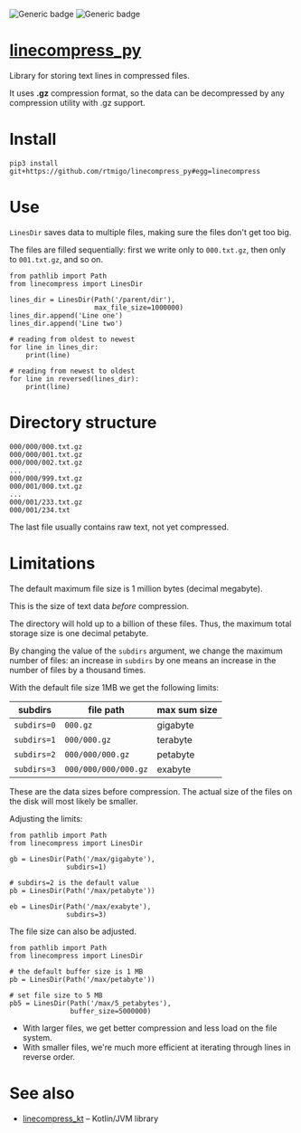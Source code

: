 ![Generic badge](https://img.shields.io/badge/CI_Python-3.7_.._3.10-blue.svg)
![Generic badge](https://img.shields.io/badge/CI_OS-Linux_|_Windows-blue.svg)

# [linecompress_py](https://github.com/rtmigo/linecompress_py#readme)

Library for storing text lines in compressed files.

It uses **.gz** compression format, so the data can be decompressed by any
compression utility with .gz support.

# Install

```
pip3 install git+https://github.com/rtmigo/linecompress_py#egg=linecompress
```

# Use

`LinesDir` saves data to multiple files, making sure the files don't get too
big.

The files are filled sequentially: first we write only to `000.txt.gz`, then 
only to `001.txt.gz`, and so on.


```python3
from pathlib import Path
from linecompress import LinesDir

lines_dir = LinesDir(Path('/parent/dir'),
                     max_file_size=1000000)
lines_dir.append('Line one')
lines_dir.append('Line two')

# reading from oldest to newest
for line in lines_dir:
    print(line)

# reading from newest to oldest
for line in reversed(lines_dir):
    print(line)
```

# Directory structure

```
000/000/000.txt.gz 
000/000/001.txt.gz 
000/000/002.txt.gz 
...
000/000/999.txt.gz 
000/001/000.txt.gz
...
000/001/233.txt.gz 
000/001/234.txt 
```

The last file usually contains raw text, not yet compressed.

# Limitations

The default maximum file size is 1 million bytes (decimal megabyte).

This is the size of text data *before* compression.

The directory will hold up to a billion of these files. Thus, the maximum total
storage size is one decimal petabyte.

By changing the value of the `subdirs` argument, we change the maximum number of
files: an increase in `subdirs` by one means an increase in the number of 
files by a thousand times.

With the default file size 1MB we get the following limits:


| subdirs     | file path            | max sum size |
|-------------|----------------------|--------------|
| `subdirs=0` | `000.gz`             | gigabyte     |
| `subdirs=1` | `000/000.gz`         | terabyte     |
| `subdirs=2` | `000/000/000.gz`     | petabyte     |
| `subdirs=3` | `000/000/000/000.gz` | exabyte      |

These are the data sizes before compression. The actual size of the files on 
the disk will most likely be smaller.

Adjusting the limits:

```python3
from pathlib import Path
from linecompress import LinesDir

gb = LinesDir(Path('/max/gigabyte'),
              subdirs=1)

# subdirs=2 is the default value
pb = LinesDir(Path('/max/petabyte'))

eb = LinesDir(Path('/max/exabyte'),
              subdirs=3)
```

The file size can also be adjusted.

```python3
from pathlib import Path
from linecompress import LinesDir

# the default buffer size is 1 MB
pb = LinesDir(Path('/max/petabyte'))

# set file size to 5 MB
pb5 = LinesDir(Path('/max/5_petabytes'),
               buffer_size=5000000)
```

* With larger files, we get better compression and less load on the file system.
* With smaller files, we're much more efficient at iterating through lines in 
  reverse order.

# See also

* [linecompress_kt](https://github.com/rtmigo/linecompress_kt) – Kotlin/JVM 
  library